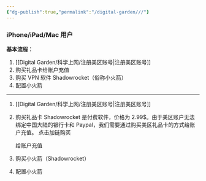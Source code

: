 ```yaml
---
{"dg-publish":true,"permalink":"/digital-garden///"}
---
```


###  iPhone/iPad/Mac 用户

**基本流程**：
1. [[Digital Garden/科学上网/注册美区账号\|注册美区账号]]
2. 购买礼品卡给账户充值
3. 购买 VPN 软件 Shadowrocket（俗称小火箭）
4. 配置小火箭
---

1. [[Digital Garden/科学上网/注册美区账号\|注册美区账号]]
2. 购买礼品卡
   Shadowrocket 是付费软件，价格为 2.99$。由于美区账户无法绑定中国大陆的银行卡和 Paypal，我们需要通过购买美区礼品卡的方式给账户充值。
   点击加链购买
   
   给账户充值
   
3. 购买小火箭（Shadowrocket）


4. 配置小火箭
   